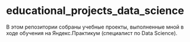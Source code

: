# educational_projects_data_science
В этом репозитории собраны учебные проекты, выполненные мной в ходе обучения на Яндекс.Практикум (специалист по Data Science). 
